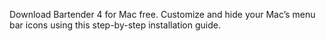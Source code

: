 Download Bartender 4 for Mac free. Customize and hide your Mac’s menu bar icons using this step-by-step installation guide.
